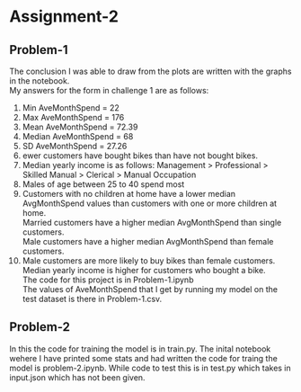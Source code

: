 # Assignment-2
## Problem-1
The conclusion I was able to draw from the plots are written with the graphs in the notebook.  
My answers for the form in challenge 1 are as follows:
1. Min AveMonthSpend = 22
2. Max AveMonthSpend = 176
3. Mean AveMonthSpend = 72.39
4. Median AveMonthSpend = 68
5. SD AveMonthSpend = 27.26
6. ewer customers have bought bikes than have not bought bikes.
7. Median yearly income is as follows: Management > Professional > Skilled Manual > Clerical > Manual Occupation
8. Males of age between 25 to 40 spend most
9. Customers with no children at home have a lower median AvgMonthSpend values than customers with one or more children at home.  
    Married customers have a higher median AvgMonthSpend than single customers.  
    Male customers have a higher median AvgMonthSpend than female customers.
11. Male customers are more likely to buy bikes than female customers.  
    Median yearly income is higher for customers who bought a bike.  
The code for this project is in Problem-1.ipynb  
The values of AveMonthSpend that I get by running my model on the test dataset is there in Problem-1.csv.

## Problem-2
In this the code for training the model is in train.py. The inital notebook wehere I have printed some stats and had written the code for traing the model is problem-2.ipynb. While code to test this is in test.py which takes in input.json which has not been given. 
